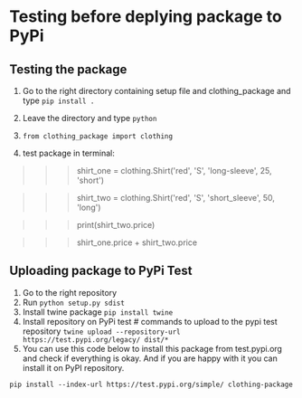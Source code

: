 
# Testing before deplying package to PyPi

## Testing the package

1) Go to the right directory containing setup file and clothing_package and type `pip install .`

2) Leave the directory and type `python`

3) `from clothing_package import clothing`

4) test package in terminal:

>>> shirt_one = clothing.Shirt('red', 'S', 'long-sleeve', 25, 'short')

>>> shirt_two = clothing.Shirt('red', 'S', 'short_sleeve', 50, 'long')

>>> print(shirt_two.price)

>>> shirt_one.price + shirt_two.price

## Uploading package to PyPi Test

1) Go to the right repository
2) Run `python setup.py sdist`
3) Install twine package `pip install twine`
4) Install repository on PyPi test # commands to upload to the pypi test repository
`twine upload --repository-url https://test.pypi.org/legacy/ dist/*`
5) You can use this code below to install this package from test.pypi.org and check if everything is okay. And if you are happy with it you can install it on PyPI repository.

`pip install --index-url https://test.pypi.org/simple/ clothing-package`




